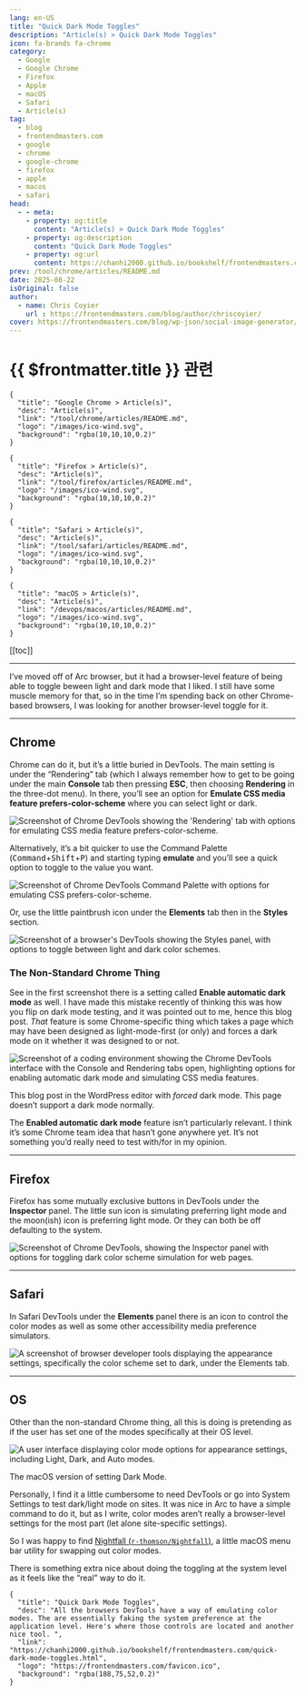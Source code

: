 ```yaml
---
lang: en-US
title: "Quick Dark Mode Toggles"
description: "Article(s) > Quick Dark Mode Toggles"
icon: fa-brands fa-chrome
category:
  - Google
  - Google Chrome
  - Firefox
  - Apple
  - macOS
  - Safari
  - Article(s)
tag:
  - blog
  - frontendmasters.com
  - google
  - chrome
  - google-chrome
  - firefox
  - apple
  - macos
  - safari
head:
  - - meta:
    - property: og:title
      content: "Article(s) > Quick Dark Mode Toggles"
    - property: og:description
      content: "Quick Dark Mode Toggles"
    - property: og:url
      content: https://chanhi2000.github.io/bookshelf/frontendmasters.com/quick-dark-mode-toggles.html
prev: /tool/chrome/articles/README.md
date: 2025-08-22
isOriginal: false
author:
  - name: Chris Coyier
    url : https://frontendmasters.com/blog/author/chriscoyier/
cover: https://frontendmasters.com/blog/wp-json/social-image-generator/v1/image/6826
---
```


# {{ $frontmatter.title }} 관련

```component VPCard
{
  "title": "Google Chrome > Article(s)",
  "desc": "Article(s)",
  "link": "/tool/chrome/articles/README.md",
  "logo": "/images/ico-wind.svg",
  "background": "rgba(10,10,10,0.2)"
}
```

```component VPCard
{
  "title": "Firefox > Article(s)",
  "desc": "Article(s)",
  "link": "/tool/firefox/articles/README.md",
  "logo": "/images/ico-wind.svg",
  "background": "rgba(10,10,10,0.2)"
}
```

```component VPCard
{
  "title": "Safari > Article(s)",
  "desc": "Article(s)",
  "link": "/tool/safari/articles/README.md",
  "logo": "/images/ico-wind.svg",
  "background": "rgba(10,10,10,0.2)"
}
```

```component VPCard
{
  "title": "macOS > Article(s)",
  "desc": "Article(s)",
  "link": "/devops/macos/articles/README.md",
  "logo": "/images/ico-wind.svg",
  "background": "rgba(10,10,10,0.2)"
}
```

[[toc]]

---

<SiteInfo
  name="Quick Dark Mode Toggles"
  desc="All the browsers DevTools have a way of emulating color modes. The are essentially faking the system preference at the application level. Here's where those controls are located and another nice tool. "
  url="https://frontendmasters.com/blog/quick-dark-mode-toggles/"
  logo="https://frontendmasters.com/favicon.ico"
  preview="https://frontendmasters.com/blog/wp-json/social-image-generator/v1/image/6826"/>

I’ve moved off of Arc browser, but it had a browser-level feature of being able to toggle beween light and dark mode that I liked. I still have some muscle memory for that, so in the time I’m spending back on other Chrome-based browsers, I was looking for another browser-level toggle for it.

---

## Chrome

Chrome can do it, but it’s a little buried in DevTools. The main setting is under the “Rendering” tab (which I always remember how to get to be going under the main **Console** tab then pressing **ESC**, then choosing **Rendering** in the three-dot menu). In there, you’ll see an option for **Emulate CSS media feature prefers-color-scheme** where you can select light or dark.

![Screenshot of Chrome DevTools showing the 'Rendering' tab with options for emulating CSS media feature prefers-color-scheme.](https://i0.wp.com/frontendmasters.com/blog/wp-content/uploads/2025/08/Screenshot-2025-08-21-at-1.16.56-PM.png?resize=1024%2C931&ssl=1)

Alternatively, it’s a bit quicker to use the Command Palette (<kbd>Command</kbd>+<kbd>Shift</kbd>+<kbd>P</kbd>) and starting typing **emulate** and you’ll see a quick option to toggle to the value you want.

![Screenshot of Chrome DevTools Command Palette with options for emulating CSS prefers-color-scheme.](https://i0.wp.com/frontendmasters.com/blog/wp-content/uploads/2025/08/Screenshot-2025-08-21-at-1.18.01-PM.png?resize=1024%2C530&ssl=1)

Or, use the little paintbrush icon under the **Elements** tab then in the **Styles** section.

![Screenshot of a browser's DevTools showing the Styles panel, with options to toggle between light and dark color schemes.](https://i0.wp.com/frontendmasters.com/blog/wp-content/uploads/2025/08/Screenshot-2025-08-22-at-7.31.51-AM.png?resize=1024%2C410&ssl=1)

### The Non-Standard Chrome Thing

See in the first screenshot there is a setting called **Enable automatic dark mode** as well. I have made this mistake recently of thinking this was how you flip on dark mode testing, and it was pointed out to me, hence this blog post. *That* feature is some Chrome-specific thing which takes a page which may have been designed as light-mode-first (or only) and forces a dark mode on it whether it was designed to or not.

![Screenshot of a coding environment showing the Chrome DevTools interface with the Console and Rendering tabs open, highlighting options for enabling automatic dark mode and simulating CSS media features.](https://i0.wp.com/frontendmasters.com/blog/wp-content/uploads/2025/08/Screenshot-2025-08-21-at-1.26.22-PM.png?resize=1024%2C612&ssl=1)

This blog post in the WordPress editor with *forced* dark mode. This page doesn’t support a dark mode normally.

The **Enabled automatic dark mode** feature isn’t particularly relevant. I think it’s some Chrome team idea that hasn’t gone anywhere yet. It’s not something you’d really need to test with/for in my opinion.

---

## Firefox

Firefox has some mutually exclusive buttons in DevTools under the **Inspector** panel. The little sun icon is simulating preferring light mode and the moon(ish) icon is preferring light mode. Or they can both be off defaulting to the system.

![Screenshot of Chrome DevTools, showing the Inspector panel with options for toggling dark color scheme simulation for web pages.](https://i0.wp.com/frontendmasters.com/blog/wp-content/uploads/2025/08/Screenshot-2025-08-22-at-7.35.52-AM.png?resize=1024%2C217&ssl=1)

---

## Safari

In Safari DevTools under the **Elements** panel there is an icon to control the color modes as well as some other accessibility media preference simulators.

![A screenshot of browser developer tools displaying the appearance settings, specifically the color scheme set to dark, under the Elements tab.](https://i0.wp.com/frontendmasters.com/blog/wp-content/uploads/2025/08/CleanShot-2025-08-22-at-07.42.46%402x.png?resize=1024%2C323&ssl=1)

---

## OS

Other than the non-standard Chrome thing, all this is doing is pretending as if the user has set one of the modes specifically at their OS level.

![A user interface displaying color mode options for appearance settings, including Light, Dark, and Auto modes.](https://i0.wp.com/frontendmasters.com/blog/wp-content/uploads/2025/08/Screenshot-2025-08-21-at-1.23.38-PM.png?resize=920%2C306&ssl=1)

The macOS version of setting Dark Mode.

Personally, I find it a little cumbersome to need DevTools or go into System Settings to test dark/light mode on sites. It was nice in Arc to have a simple command to do it, but as I write, color modes aren’t really a browser-level settings for the most part (let alone site-specific settings).

So I was happy to find [Nightfall (<VPIcon icon="iconfont icon-github"/>`r-thomson/Nightfall`)](https://github.com/r-thomson/Nightfall?tab=readme-ov-file), a little macOS menu bar utility for swapping out color modes.

There is something extra nice about doing the toggling at the system level as it feels like the “real” way to do it.

<!-- TODO: add ARTICLE CARD -->
```component VPCard
{
  "title": "Quick Dark Mode Toggles",
  "desc": "All the browsers DevTools have a way of emulating color modes. The are essentially faking the system preference at the application level. Here's where those controls are located and another nice tool. ",
  "link": "https://chanhi2000.github.io/bookshelf/frontendmasters.com/quick-dark-mode-toggles.html",
  "logo": "https://frontendmasters.com/favicon.ico",
  "background": "rgba(188,75,52,0.2)"
}
```
